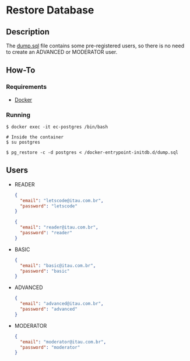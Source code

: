 # Restore Database


## Description

The [dump.sql][dump] file contains some pre-registered users, so there is no need to create an ADVANCED or MODERATOR user.


## How-To

### Requirements

- [Docker][docker]


### Running

```shell
$ docker exec -it ec-postgres /bin/bash

# Inside the container
$ su postgres

$ pg_restore -c -d postgres < /docker-entrypoint-initdb.d/dump.sql
```


## Users

- READER

  ```json
  {
    "email": "letscode@itau.com.br",
    "password": "letscode"
  }
  ```
  ```json
  {
    "email": "reader@itau.com.br",
    "password": "reader"
  }
  ```

- BASIC

  ```json
  {
    "email": "basic@itau.com.br",
    "password": "basic"
  }
  ```

- ADVANCED

  ```json
  {
    "email": "advanced@itau.com.br",
    "password": "advanced"
  }
  ```

- MODERATOR

  ```json
  {
    "email": "moderator@itau.com.br",
    "password": "moderator"
  }
  ```

<!-- Links -->
[dump]: https://github.com/Iuri-Almeida/coding-challenge-itau/blob/master/database/dump.sql
[docker]: https://docs.docker.com/engine/install/
